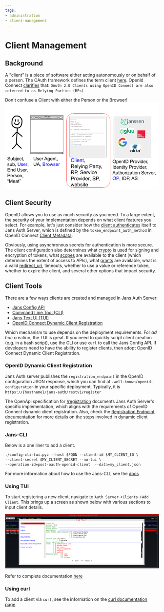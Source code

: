 ```yaml
---
tags:
- administration
- client-management
---
```


# Client Management

## Background

A "client" is a piece of software either acting autonomously or on behalf of
a person. The OAuth framework defines the term client
[here](https://datatracker.ietf.org/doc/html/rfc6749#section-1.1). OpenId Connect
[clarifies](https://openid.net/specs/openid-connect-core-1_0.html#Introduction)
that:
`OAuth 2.0 Clients using OpenID Connect are also referred to as Relying Parties (RPs)`

Don't confuse a Client with either the Person or the Browser!
![](../../../assets/federated_identity_actors.png)

## Client Security

OpenID allows you to use as much security as you need. To a large extent, the
security of your implementation depends on what client features you select.
For example, let's just consider how the [client authenticates](client-authn.md) itself to Jans Auth
Server, which is defined by the `token_endpoint_auth_method` in OpenID Connect
[Client Metadata](https://openid.net/specs/openid-connect-registration-1_0.html#ClientMetadata).

Obviously, using asynchronous secrets for authentication is more secure. The
client configuration also determines what [crypto](client-configuration.md#cryptography) is used for signing and
encryption of tokens, what [scopes](client-configuration.md#scopes) are available to the client (which determines
the extent of access to APIs), what [grants](client-configuration.md#grants) are available,  what is a valid
[redirect_uri](client-configuration.md#redirect-uri), timeouts, whether to use a value or reference token, whether to
expire the client, and several other options that impact security.

## Client Tools

There are a few ways clients are created and managed in Jans Auth Server:

* [Jans Config API](../../config-guide/config-api/)
* [Command Line Tool (CLI)]((../../config-guide/jans-cli/README.md))
* [Jans Text UI (TUI)](../../config-guide/tui.md)
* [OpenID Connect Dynamic Client Registration](https://openid.net/specs/openid-connect-registration-1_0.html)

Which mechanism to use depends on the deployment requirements. For *ad hoc*
creation, the TUI is great. If you need to quickly script client creation (e.g.
in a bash script), use the CLI or use `curl` to call the Jans Config API.  If
developers need to have the ability to register clients, then adopt OpenID
Connect Dynamic Client Registration.

### OpenID Dynamic Client Registration

Jans Auth server publishes the `registration_endpoint` in the OpenID
configuration JSON response, which you can find at `.well-known/openid-configuration`
in your specific deployment. Typically, it is
`https://{hostname}/jans-auth/restv1/register`

The OpenApi specification for [/registration](https://gluu.org/swagger-ui/?url=https://raw.githubusercontent.com/JanssenProject/jans/vreplace-janssen-version/jans-auth-server/docs/swagger.yaml#/Registration) documents Jans Auth Server's specific implementation,
which aligns with the requirements of OpenID Connect dynamic client
registration. Also, check the
[Registration Endpoint documentation](../endpoints/client-registration.md) for
more details on the steps involved in dynamic client registration.

### Jans-CLI

Below is a one liner to add a client.

```
./config-cli-tui.pyz --host $FQDN --client-id $MY_CLIENT_ID \
--client-secret $MY_CLIENT_SECRET --no-tui \
--operation-id=post-oauth-openid-client  --data=my_client.json
```

For more information about how to use
the Jans-CLI, see the [docs](../../config-guide/jans-cli/README.md)

### Using TUI

To start registering a new client, navigate to
`Auth Server`->`Clients`->`Add Client`.  This brings up a screen as shown below
with various sections to input client details.

![](../../../assets/Jans_TUI_Auth_Server_Add_new_client.png)

Refer to complete documentation [here](../../config-guide/tui.md)

### Using curl

To add a client via `curl`, see the information on the
[curl documentation page](../../config-guide/curl.md).
